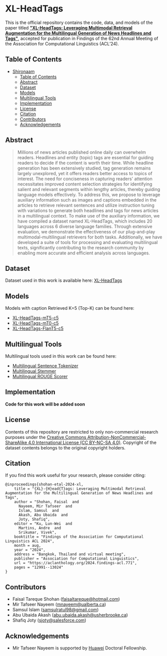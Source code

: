# XL-HeadTags

This is the official repository contains the code, data, and models of the paper titled [**"XL-HeadTags: Leveraging Multimodal Retrieval Augmentation for the Multilingual Generation of News Headlines and Tags"**](https://aclanthology.org/2024.findings-acl.771/), accepted for publication in Findings of the 62nd Annual Meeting of the Association for Computational Linguistics (ACL’24).

## Table of Contents

- [Shironaam](#shironaam)
  - [Table of Contents](#table-of-contents)
  - [Abstract](#abstract)
  - [Dataset](#dataset)
  - [Models](#Models)
  - [Multilingual Tools](#multilingual-tools)
  - [Implementation](#implementation)
  - [License](#license)
  - [Citation](#citation)
  - [Contributors](#contributors)
  - [Acknowledgements](#acknowledgements)

## Abstract
> Millions of news articles published online daily can overwhelm readers. Headlines and entity (topic) tags are essential for guiding readers to decide if the content is worth their time. While headline generation has been extensively studied, tag generation remains largely unexplored, yet it offers readers better access to topics of interest. The need for conciseness in capturing readers' attention necessitates improved content selection strategies for identifying salient and relevant segments within lengthy articles, thereby guiding language models effectively. To address this, we propose to leverage auxiliary information such as images and captions embedded in the articles to retrieve relevant sentences and utilize instruction tuning with variations to generate both headlines and tags for news articles in a multilingual context. To make use of the auxiliary information, we have compiled a dataset named XL-HeadTags, which includes 20 languages across 6 diverse language families. Through extensive evaluation, we demonstrate the effectiveness of our plug-and-play multimodal-multilingual retrievers for both tasks. Additionally, we have developed a suite of tools for processing and evaluating multilingual texts, significantly contributing to the research community by enabling more accurate and efficient analysis across languages.

## Dataset
Dataset used in this work is available here: [XL-HeadTags](https://huggingface.co/datasets/faisaltareque/XL-HeadTags)

## Models
Models with caption Retrieved K=5 (Top-K) can be found here:
- [XL-HeadTags-mT5-c5](https://huggingface.co/faisaltareque/XL-HeadTags-mT5-c5)
- [XL-HeadTags-mT0-c5](https://huggingface.co/faisaltareque/XL-HeadTags-mT0-c5)
- [XL-HeadTags-FlanT5-c5](https://huggingface.co/faisaltareque/XL-HeadTags-FlanT5-c5)

## Multilingual Tools
Multilingual tools used in this work can be found here:
- [Multilingual Sentence Tokenizer](https://github.com/faisaltareque/Multilingual-Sentence-Tokenizer)
- [Multilingual Stemmer](https://github.com/faisaltareque/Multilingual-Stemmer)
- [Multilingual ROUGE Scorer](https://github.com/faisaltareque/Multilingual-Rouge-Scorer/tree/main)

## Implementation
**Code for this work will be added soon**

## License
Contents of this repository are restricted to only non-commercial research purposes under the [Creative Commons Attribution-NonCommercial-ShareAlike 4.0 International License (CC BY-NC-SA 4.0)](https://creativecommons.org/licenses/by-nc-sa/4.0/). Copyright of the dataset contents belongs to the original copyright holders.

## Citation
If you find this work useful for your research, please consider citing:
```
@inproceedings{shohan-etal-2024-xl,
    title = "{XL}-{H}ead{T}ags: Leveraging Multimodal Retrieval Augmentation for the Multilingual Generation of News Headlines and Tags",
    author = "Shohan, Faisal  and
      Nayeem, Mir Tafseer  and
      Islam, Samsul  and
      Akash, Abu Ubaida  and
      Joty, Shafiq",
    editor = "Ku, Lun-Wei  and
      Martins, Andre  and
      Srikumar, Vivek",
    booktitle = "Findings of the Association for Computational Linguistics ACL 2024",
    month = aug,
    year = "2024",
    address = "Bangkok, Thailand and virtual meeting",
    publisher = "Association for Computational Linguistics",
    url = "https://aclanthology.org/2024.findings-acl.771",
    pages = "12991--13024"
}
```

## Contributors
- Faisal Tareque Shohan (faisaltareque@hotmail.com)
- Mir Tafseer Nayeem (mnayeem@ualberta.ca)
- Samsul Islam (samsulratul98@gmail.com)
- Abu Ubaida Akash (abu.ubaida.akash@usherbrooke.ca)
- Shafiq Joty (sjoty@salesforce.com)

## Acknowledgements
- Mir Tafseer Nayeem is supported by [Huawei](https://digitalpower.huawei.com/en/) Doctoral Fellowship.